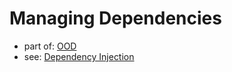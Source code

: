 # Managing Dependencies
- part of: [OOD](/pages/ood-object-oriented-design.md)
- see: [Dependency Injection](/pages/di-dependency-injection.md)
